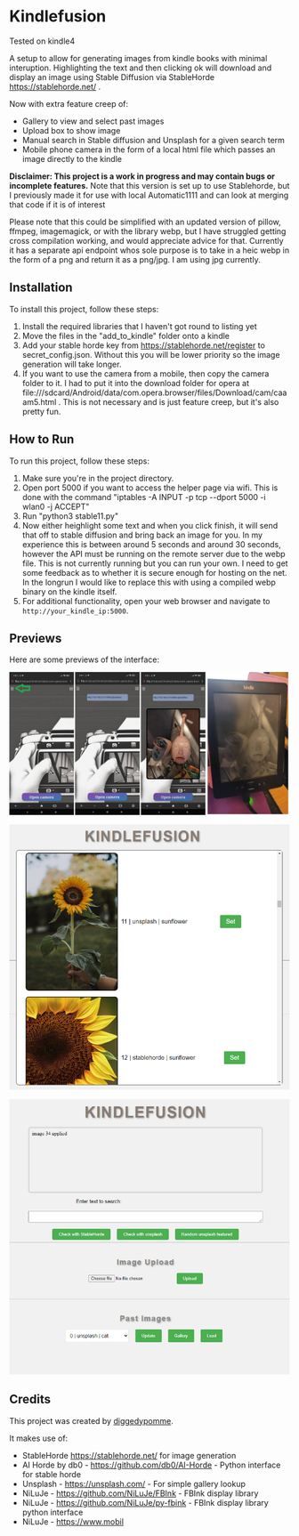 # Kindlefusion 
Tested on kindle4

A setup to allow for generating images from kindle books with minimal interuption. Highlighting the text and then clicking ok will download and display an image using Stable Diffusion via StableHorde https://stablehorde.net/ . 

Now with extra feature creep of:
- Gallery to view and select past images
- Upload box to show image
- Manual search in Stable diffusion and Unsplash for a given search term
- Mobile phone camera in the form of a local html file which passes an image directly to the kindle

**Disclaimer: This project is a work in progress and may contain bugs or incomplete features.**
Note that this version is set up to use Stablehorde, but I previously made it for use with local Automatic1111 and can look at merging that code if it is of interest

Please note that this could be simplified with an updated version of pillow, ffmpeg, imagemagick, or with the library webp, but I have struggled getting cross compilation working, and would appreciate advice for that. Currently it has a separate api endpoint whos sole purpose is to take in a heic webp in the form of a png and return it as a png/jpg. I am using jpg currently.

## Installation

To install this project, follow these steps:

1. Install the required libraries that I haven't got round to listing yet
2. Move the files in the "add_to_kindle" folder onto a kindle
3. Add your stable horde key from https://stablehorde.net/register to secret_config.json. Without this you will be lower priority so the image generation will take longer.
4. If you want to use the camera from a mobile, then copy the camera folder to it. I had to put it into the download folder for opera at file:///sdcard/Android/data/com.opera.browser/files/Download/cam/caaam5.html . This is not necessary and is just feature creep, but it's also pretty fun.



## How to Run

To run this project, follow these steps:

1. Make sure you're in the project directory.
2. Open port 5000 if you want to access the helper page via wifi. This is done with the command "iptables -A INPUT -p tcp --dport 5000 -i wlan0 -j ACCEPT"
3. Run "python3 stable11.py"
5. Now either heighlight some text and when you click finish, it will send that off to stable diffusion and bring back an image for you. In my experience this is between around 5 seconds and around 30 seconds, however the API must be running on the remote server due to the webp file. This is not currently running but you can run your own. I need to get some feedback as to whether it is secure enough for hosting on the net. In the longrun I would like to replace this with using a compiled webp binary on the kindle itself.
4. For additional functionality, open your web browser and navigate to `http://your_kindle_ip:5000`.


## Previews

Here are some previews of the interface:

![Camera Preview](/documentation/camera.png)

![Gallery Preview](/documentation/gallery.png)

![Interface Preview](/documentation/interface.png)






## Credits

This project was created by [diggedypomme](https://github.com/diggedypomme). 

It makes use of:

- StableHorde https://stablehorde.net/ for image generation
- AI Horde by db0 - https://github.com/db0/AI-Horde - Python interface for stable horde
- Unsplash  - https://unsplash.com/ - For simple gallery lookup
- NiLuJe  - https://github.com/NiLuJe/FBInk - FBInk display library
- NiLuJe  - https://github.com/NiLuJe/py-fbink - FBInk display library python interface
- NiLuJe  - https://www.mobil
